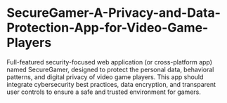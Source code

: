 # SecureGamer-A-Privacy-and-Data-Protection-App-for-Video-Game-Players
Full-featured security-focused web application (or cross-platform app) named SecureGamer, designed to protect the personal data, behavioral patterns, and digital privacy of video game players. This app should integrate cybersecurity best practices, data encryption, and transparent user controls to ensure a safe and trusted environment for gamers.
